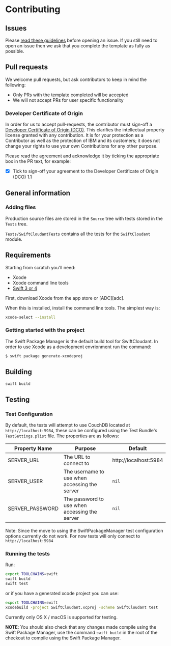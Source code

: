 # Contributing

## Issues

Please [read these guidelines](http://ibm.biz/cdt-issue-guide) before opening an issue.
If you still need to open an issue then we ask that you complete the template as
fully as possible.

## Pull requests

We welcome pull requests, but ask contributors to keep in mind the following:

* Only PRs with the template completed will be accepted
* We will not accept PRs for user specific functionality

### Developer Certificate of Origin

In order for us to accept pull-requests, the contributor must sign-off a
[Developer Certificate of Origin (DCO)](DCO1.1.txt). This clarifies the
intellectual property license granted with any contribution. It is for your
protection as a Contributor as well as the protection of IBM and its customers;
it does not change your rights to use your own Contributions for any other purpose.

Please read the agreement and acknowledge it by ticking the appropriate box in the PR
 text, for example:

- [x] Tick to sign-off your agreement to the Developer Certificate of Origin (DCO) 1.1

## General information

### Adding files

Production source files are stored in the `Source` tree with tests stored in the
`Tests` tree.

`Tests/SwiftCloudantTests` contains all the tests for the `SwiftCloudant` module.

## Requirements

Starting from scratch you'll need:

* Xcode
* Xcode command line tools
* [Swift 3 or 4](https://swift.org/getting-started/#installing-swift)

First, download Xcode from the app store or [ADC][adc].

When this is installed, install the command line tools. The simplest way is:

```sh
xcode-select --install
```

### Getting started with the project

The Swift Package Manager is the default build tool for SwiftCloudant. In order
to use Xcode as a development envrionment run the command:

```sh
$ swift package generate-xcodeproj
```

## Building

```sh
swift build
```

## Testing

### Test Configuration

By default, the tests will attempt to use CouchDB located at `http://localhost:5984`,
these can be configured using the Test Bundle's `TestSettings.plist` file. The properties
are as follows:

| Property Name | Purpose | Default |
|---------------|---------|---------|
| SERVER_URL | The URL to connect to | http://localhost:5984 |
| SERVER_USER | The username to use when accessing the server | `nil` |
| SERVER_PASSWORD | The password to use when accessing the server | `nil`|


Note: Since the move to using the SwiftPackageManager test configuration options
currently do not work. For now tests will only connect to `http://localhost:5984`

### Running the tests

Run:
```bash
export TOOLCHAINS=swift
swift build
swift test
```

or if you have a generated xcode project you can use:
```bash
export TOOLCHAINS=swift
xcodebuild -project SwiftCloudant.xcproj -scheme SwiftCloudant test
```

Currently only OS X / macOS is supported for testing.

__NOTE__: You should also check that any changes made compile using the Swift Package Manager,
use the command `swift build` in the root of the checkout to compile using the Swift Package Manager.
